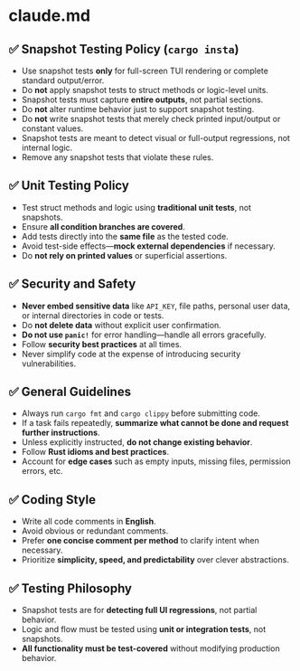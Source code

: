 # claude.md

## ✅ Snapshot Testing Policy (`cargo insta`)
- Use snapshot tests **only** for full-screen TUI rendering or complete standard output/error.
- Do **not** apply snapshot tests to struct methods or logic-level units.
- Snapshot tests must capture **entire outputs**, not partial sections.
- Do **not** alter runtime behavior just to support snapshot testing.
- Do **not** write snapshot tests that merely check printed input/output or constant values.
- Snapshot tests are meant to detect visual or full-output regressions, not internal logic.
- Remove any snapshot tests that violate these rules.

## ✅ Unit Testing Policy

- Test struct methods and logic using **traditional unit tests**, not snapshots.
- Ensure **all condition branches are covered**.
- Add tests directly into the **same file** as the tested code.
- Avoid test-side effects—**mock external dependencies** if necessary.
- Do **not rely on printed values** or superficial assertions.

## ✅ Security and Safety

- **Never embed sensitive data** like `API_KEY`, file paths, personal user data, or internal directories in code or tests.
- Do **not delete data** without explicit user confirmation.
- **Do not use `panic!`** for error handling—handle all errors gracefully.
- Follow **security best practices** at all times.
- Never simplify code at the expense of introducing security vulnerabilities.

## ✅ General Guidelines

- Always run `cargo fmt` and `cargo clippy` before submitting code.
- If a task fails repeatedly, **summarize what cannot be done and request further instructions**.
- Unless explicitly instructed, **do not change existing behavior**.
- Follow **Rust idioms and best practices**.
- Account for **edge cases** such as empty inputs, missing files, permission errors, etc.

## ✅ Coding Style

- Write all code comments in **English**.
- Avoid obvious or redundant comments.
- Prefer **one concise comment per method** to clarify intent when necessary.
- Prioritize **simplicity, speed, and predictability** over clever abstractions.

## ✅ Testing Philosophy

- Snapshot tests are for **detecting full UI regressions**, not partial behavior.
- Logic and flow must be tested using **unit or integration tests**, not snapshots.
- **All functionality must be test-covered** without modifying production behavior.
